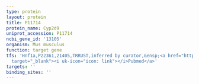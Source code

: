 ```yaml
---
type: protein
layout: protein
title: P11714
protein_name: Cyp2d9
uniprot_accession: P11714
ncbi_gene_id: '13105'
organism: Mus musculus
function: target gene
tfs: 'Hnf1a,P22361,21405,TRRUST,inferred by curator,&ensp;<a href="https://www.ncbi.nlm.nih.gov/pubmed/?term=14599559%5Buid%5D"
  target="_blank"><i uk-icon="icon: link"></i>Pubmed</a>'
targets: ''
binding_sites: ''
---
```

